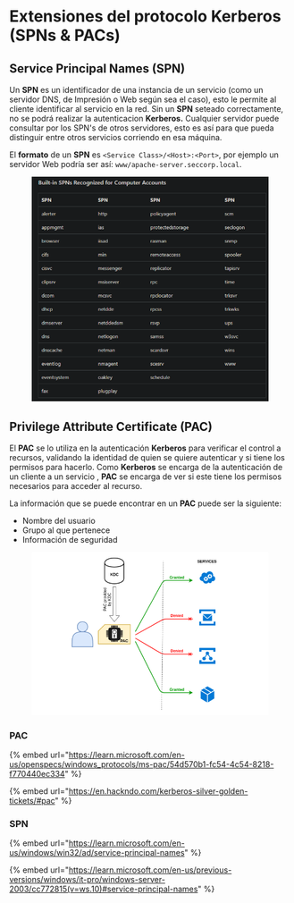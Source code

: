 # Extensiones del protocolo Kerberos (SPNs & PACs)

## Service Principal Names (SPN)

Un **SPN** es un identificador de una instancia de un servicio (como un servidor DNS, de Impresión o Web según sea el caso), esto le permite al cliente identificar al servicio en la red. Sin un **SPN** seteado correctamente, no se podrá realizar la autenticacion **Kerberos.** Cualquier servidor puede consultar por los SPN's de otros servidores, esto es así para que pueda distinguir entre otros servicios corriendo en esa máquina.

El **formato** de un **SPN** es `<Service Class>/<Host>:<Port>`, por ejemplo un servidor Web podría ser así: `www/apache-server.seccorp.local`.

&#x20;

<figure><img src="../../../.gitbook/assets/image (109).png" alt=""><figcaption></figcaption></figure>



## Privilege Attribute Certificate (PAC)

El **PAC** se lo utiliza en la autenticación **Kerberos** para verificar el control a recursos, validando la identidad de quien se quiere autenticar y si tiene los permisos para hacerlo. Como **Kerberos** se encarga de la autenticación de un cliente a un servicio , **PAC** se encarga de ver si este tiene los permisos necesarios para acceder al recurso.

La información que se puede encontrar en un **PAC** puede ser la siguiente:

* Nombre del usuario
* Grupo al que pertenece
* Información de seguridad

<figure><img src="../../../.gitbook/assets/image (21).png" alt=""><figcaption></figcaption></figure>



### PAC

{% embed url="https://learn.microsoft.com/en-us/openspecs/windows_protocols/ms-pac/54d570b1-fc54-4c54-8218-f770440ec334" %}

{% embed url="https://en.hackndo.com/kerberos-silver-golden-tickets/#pac" %}

### SPN

{% embed url="https://learn.microsoft.com/en-us/windows/win32/ad/service-principal-names" %}

{% embed url="https://learn.microsoft.com/en-us/previous-versions/windows/it-pro/windows-server-2003/cc772815(v=ws.10)#service-principal-names" %}

